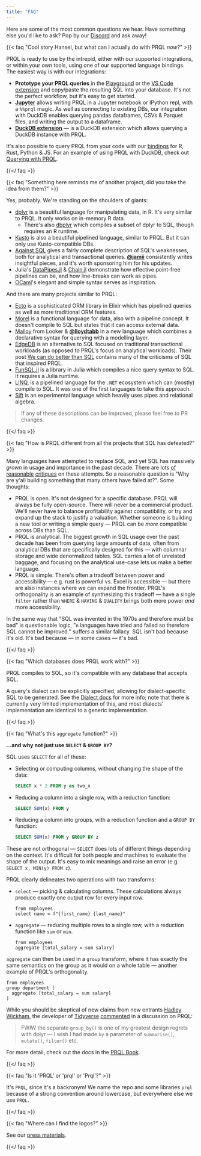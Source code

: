 ```yaml
---
title: "FAQ"
---
```


Here are some of the most common questions we hear. Have something else you'd
like to ask? Pop by our [Discord](https://discord.com/invite/eQcfaCmsNc) and ask
away!

{{< faq "Cool story Hansel, but what can I actually do with PRQL _now_?" >}}

PRQL is ready to use by the intrepid, either with our supported integrations, or
within your own tools, using one of our supported language bindings. The easiest
way is with our integrations:

- **Prototype your PRQL queries** in the
  [Playground](https://prql-lang.org/playground/) or the
  [VS Code extension](https://marketplace.visualstudio.com/items?itemName=PRQL-lang.prql-vscode)
  and copy/paste the resulting SQL into your database. It's not the perfect
  workflow, but it's easy to get started.
- **[Jupyter](https://pyprql.readthedocs.io/en/latest/magic_readme.html)**
  allows writing PRQL in a Jupyter notebook or IPython repl, with a `%%prql`
  magic. As well as connecting to existing DBs, our integration with DuckDB
  enables querying pandas dataframes, CSVs & Parquet files, and writing the
  output to a dataframe.
- **[DuckDB extension](https://github.com/ywelsch/duckdb-prql)** — is a DuckDB
  extension which allows querying a DuckDB instance with PRQL.

It's also possible to query PRQL from your code with our [bindings](/#bindings)
for R, Rust, Python & JS. For an example of using PRQL with DuckDB, check out
[Querying with PRQL](https://eitsupi.github.io/querying-with-prql/).

{{</ faq >}}

{{< faq "Something here reminds me of another project, did you take the idea from them?" >}}

Yes, probably. We're standing on the shoulders of giants:

- [dplyr](https://dplyr.tidyverse.org/) is a beautiful language for manipulating
  data, in R. It's very similar to PRQL. It only works on in-memory R data.
  - There's also [dbplyr](https://dbplyr.tidyverse.org/) which compiles a subset
    of dplyr to SQL, though requires an R runtime.
- [Kusto](https://docs.microsoft.com/azure/data-explorer/kusto/query/samples?pivots=azuredataexplorer)
  is also a beautiful pipelined language, similar to PRQL. But it can only use
  Kusto-compatible DBs.
- [Against SQL](https://www.scattered-thoughts.net/writing/against-sql/) gives a
  fairly complete description of SQL's weaknesses, both for analytical and
  transactional queries. [**@jamii**](https://github.com/jamii) consistently
  writes insightful pieces, and it's worth sponsoring him for his updates.
- Julia's [DataPipes.jl](https://gitlab.com/aplavin/DataPipes.jl) &
  [Chain.jl](https://github.com/jkrumbiegel/Chain.jl) demonstrate how effective
  point-free pipelines can be, and how line-breaks can work as pipes.
- [OCaml](https://ocaml.org/)'s elegant and simple syntax serves as inspiration.

And there are many projects similar to PRQL:

- [Ecto](https://hexdocs.pm/ecto/Ecto.html#module-query) is a sophisticated ORM
  library in Elixir which has pipelined queries as well as more traditional ORM
  features.
- [Morel](https://www.thestrangeloop.com/2021/morel-a-functional-query-language.html)
  is a functional language for data, also with a pipeline concept. It doesn't
  compile to SQL but states that it can access external data.
- [Malloy](https://github.com/looker-open-source/malloy) from Looker &
  [**@lloydtabb**](https://github.com/lloydtabb) in a new language which
  combines a declarative syntax for querying with a modelling layer.
- [EdgeDB](https://www.edgedb.com/) is an alternative to SQL focused on
  traditional transactional workloads (as opposed to PRQL's focus on analytical
  workloads). Their post
  [We can do better than SQL](https://www.edgedb.com/blog/we-can-do-better-than-sql)
  contains many of the criticisms of SQL that inspired PRQL.
- [FunSQL.jl](https://github.com/MechanicalRabbit/FunSQL.jl) is a library in
  Julia which compiles a nice query syntax to SQL. It requires a Julia runtime.
- [LINQ](https://docs.microsoft.com/dotnet/csharp/linq/write-linq-queries), is a
  pipelined language for the `.NET` ecosystem which can (mostly) compile to SQL.
  It was one of the first languages to take this approach.
- [Sift](https://github.com/RCHowell/Sift) is an experimental language which
  heavily uses pipes and relational algebra.

> If any of these descriptions can be improved, please feel free to PR changes.

{{</ faq >}}

{{< faq "How is PRQL different from all the projects that SQL has defeated?" >}}

Many languages have attempted to replace SQL, and yet SQL has massively _grown_
in usage and importance in the past decade. There are lots
[of](https://twitter.com/seldo/status/1513599841355526145)
[reasonable](https://benn.substack.com/p/has-sql-gone-too-far?s=r#footnote-anchor-2)
[critiques](https://erikbern.com/2018/08/30/i-dont-want-to-learn-your-garbage-query-language.html)
on these attempts. So a reasonable question is "Why are y'all building something
that many others have failed at?". Some thoughts:

- PRQL is open. It's not designed for a specific database. PRQL will always be
  fully open-source. There will never be a commercial product. We'll never have
  to balance profitability against compatibility, or try and expand up the stack
  to justify a valuation. Whether someone is building a new tool or writing a
  simple query — PRQL can be _more_ compatible across DBs than SQL.
- PRQL is analytical. The biggest growth in SQL usage over the past decade has
  been from querying large amounts of data, often from analytical DBs that are
  specifically designed for this — with columnar storage and wide denormalized
  tables. SQL carries a lot of unrelated baggage, and focusing on the analytical
  use-case lets us make a better language.
- PRQL is simple. There's often a tradeoff between power and accessibility
  — e.g. rust is powerful vs. Excel is accessible — but there are also instances
  where we can expand the frontier. PRQL's orthogonality is an example of
  synthesizing this tradeoff — have a single `filter` rather than `WHERE` &
  `HAVING` & `QUALIFY` brings both more power _and_ more accessibility.

In the same way that "SQL was invented in the 1970s and therefore must be bad"
is questionable logic, "`n` languages have tried and failed so therefore SQL
cannot be improved." suffers a similar fallacy. SQL isn't bad because it's old.
It's bad because — in some cases — it's bad.

{{</ faq >}}

{{< faq "Which databases does PRQL work with?" >}}

PRQL compiles to SQL, so it's compatible with any database that accepts SQL.

A query's dialect can be explicitly specified, allowing for dialect-specific SQL
to be generated. See the
[Dialect docs](https://prql-lang.org/book/language-features/target.html) for
more info; note that there is currently very limited implementation of this, and
most dialects' implementation are identical to a generic implementation.

{{</ faq >}}

{{< faq "What's this `aggregate` function?" >}}

**...and why not just use `SELECT` & `GROUP BY`?**

SQL uses `SELECT` for all of these:

- Selecting or computing columns, without changing the shape of the data:

  ```sql
  SELECT x * 2 FROM y as two_x
  ```

- Reducing a column into a single row, with a reduction function:

  ```sql
  SELECT SUM(x) FROM y
  ```

- Reducing a column into groups, with a reduction function and a `GROUP BY`
  function:

  ```sql
  SELECT SUM(x) FROM y GROUP BY z
  ```

These are not orthogonal — `SELECT` does lots of different things depending on
the context. It's difficult for both people and machines to evaluate the shape
of the output. It's easy to mix meanings and raise an error (e.g.
`SELECT x, MIN(y) FROM z`).

PRQL clearly delineates two operations with two transforms:

- `select` — picking & calculating columns. These calculations always produce
  exactly one output row for every input row.

  ```prql
  from employees
  select name = f"{first_name} {last_name}"
  ```

- `aggregate` — reducing multiple rows to a single row, with a reduction
  function like `sum` or `min`.

  ```prql
  from employees
  aggregate [total_salary = sum salary]
  ```

`aggregate` can then be used in a `group` transform, where it has exactly the
same semantics on the group as it would on a whole table — another example of
PRQL's orthogonality.

```prql
from employees
group department (
  aggregate [total_salary = sum salary]
)
```

While you should be skeptical of new claims from new entrants
[Hadley Wickham](https://twitter.com/hadleywickham), the developer of
[Tidyverse](https://www.tidyverse.org/)
[commented](https://news.ycombinator.com/item?id=30067406) in a discussion on
PRQL:

> FWIW the separate `group_by()` is one of my greatest design regrets with dplyr
> — I wish I had made `by` a parameter of `summarise()`, `mutate()`, `filter()`
> etc.

For more detail, check out the docs in the
[PRQL Book](https://prql-lang.org/book/transforms/aggregate.html).

{{</ faq >}}

{{< faq "Is it 'PRQL' or 'prql' or 'Prql'?" >}}

It's `PRQL`, since it's a backronym! We name the repo and some libraries `prql`
because of a strong convention around lowercase, but everywhere else we use
`PRQL`.

{{</ faq >}}

{{< faq "Where can I find the logos?" >}}

See our [press materials](https://github.com/PRQL/prql-brand).

{{</ faq >}}
